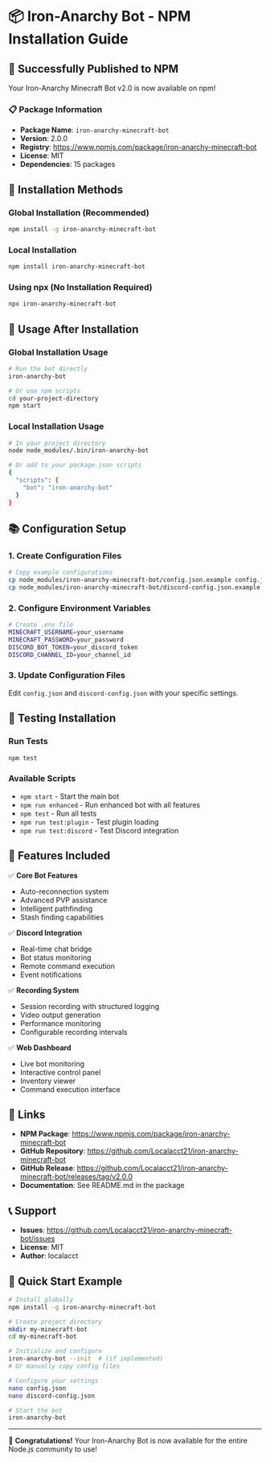 # 📦 Iron-Anarchy Bot - NPM Installation Guide

## 🎉 Successfully Published to NPM

Your Iron-Anarchy Minecraft Bot v2.0 is now available on npm!

### 📋 Package Information

- **Package Name**: `iron-anarchy-minecraft-bot`
- **Version**: 2.0.0
- **Registry**: <https://www.npmjs.com/package/iron-anarchy-minecraft-bot>
- **License**: MIT
- **Dependencies**: 15 packages

## 🚀 Installation Methods

### Global Installation (Recommended)

```bash
npm install -g iron-anarchy-minecraft-bot
```

### Local Installation

```bash
npm install iron-anarchy-minecraft-bot
```

### Using npx (No Installation Required)

```bash
npx iron-anarchy-minecraft-bot
```

## 🔧 Usage After Installation

### Global Installation Usage

```bash
# Run the bot directly
iron-anarchy-bot

# Or use npm scripts
cd your-project-directory
npm start
```

### Local Installation Usage

```bash
# In your project directory
node node_modules/.bin/iron-anarchy-bot

# Or add to your package.json scripts
{
  "scripts": {
    "bot": "iron-anarchy-bot"
  }
}
```

## 📚 Configuration Setup

### 1. Create Configuration Files

```bash
# Copy example configurations
cp node_modules/iron-anarchy-minecraft-bot/config.json.example config.json
cp node_modules/iron-anarchy-minecraft-bot/discord-config.json.example discord-config.json
```

### 2. Configure Environment Variables

```bash
# Create .env file
MINECRAFT_USERNAME=your_username
MINECRAFT_PASSWORD=your_password
DISCORD_BOT_TOKEN=your_discord_token
DISCORD_CHANNEL_ID=your_channel_id
```

### 3. Update Configuration Files

Edit `config.json` and `discord-config.json` with your specific settings.

## 🧪 Testing Installation

### Run Tests

```bash
npm test
```

### Available Scripts

- `npm start` - Start the main bot
- `npm run enhanced` - Run enhanced bot with all features
- `npm test` - Run all tests
- `npm run test:plugin` - Test plugin loading
- `npm run test:discord` - Test Discord integration

## 🌟 Features Included

✅ **Core Bot Features**

- Auto-reconnection system
- Advanced PVP assistance
- Intelligent pathfinding
- Stash finding capabilities

✅ **Discord Integration**

- Real-time chat bridge
- Bot status monitoring
- Remote command execution
- Event notifications

✅ **Recording System**

- Session recording with structured logging
- Video output generation
- Performance monitoring
- Configurable recording intervals

✅ **Web Dashboard**

- Live bot monitoring
- Interactive control panel
- Inventory viewer
- Command execution interface

## 🔗 Links

- **NPM Package**: <https://www.npmjs.com/package/iron-anarchy-minecraft-bot>
- **GitHub Repository**: <https://github.com/Localacct21/iron-anarchy-minecraft-bot>
- **GitHub Release**: <https://github.com/Localacct21/iron-anarchy-minecraft-bot/releases/tag/v2.0.0>
- **Documentation**: See README.md in the package

## 📞 Support

- **Issues**: <https://github.com/Localacct21/iron-anarchy-minecraft-bot/issues>
- **License**: MIT
- **Author**: localacct

## 🎯 Quick Start Example

```bash
# Install globally
npm install -g iron-anarchy-minecraft-bot

# Create project directory
mkdir my-minecraft-bot
cd my-minecraft-bot

# Initialize and configure
iron-anarchy-bot --init  # (if implemented)
# Or manually copy config files

# Configure your settings
nano config.json
nano discord-config.json

# Start the bot
iron-anarchy-bot
```

---

🎉 **Congratulations!** Your Iron-Anarchy Bot is now available for the entire Node.js community to use!
